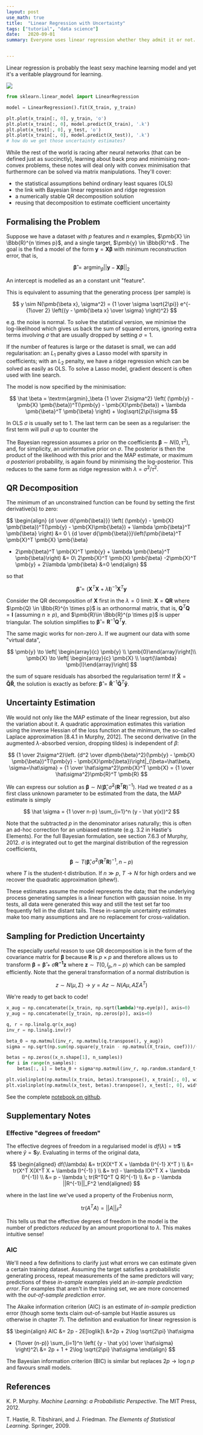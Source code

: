 ```yaml
---
layout: post
use_math: true
title:  "Linear Regression with Uncertainty"
tags: ["tutorial", "data science"]
date:   2020-09-01
summary: Everyone uses linear regression whether they admit it or not. Here I review the math behind it with estimates of uncertainty. 


---
```




Linear regression is probably the least sexy machine learning model and yet it's a veritable playground for learning. 

<img src="/assets/images/rl_error.png" style="" />

```python
from sklearn.linear_model import LinearRegression

model = LinearRegression().fit(X_train, y_train)

plt.plot(x_train[:, 0], y_train, 'o')
plt.plot(x_train[:, 0], model.predict(X_train), '.k')
plt.plot(x_test[:, 0], y_test, 'o')
plt.plot(x_train[:, 0], model.predict(X_test)), '.k')
# how do we get those uncertainty estimates?
```

While the rest of the world is racing after neural networks (that can be defined just as succinctly), learning about back prop and minimising non-convex problems, these notes will deal only with convex minimisation that furthermore can be solved via matrix manipulations. They'll cover: 

* the statistical assumptions behind ordinary least squares (OLS)
* the link with Bayesian linear regression and ridge regression
* a numerically stable QR decomposition solution
* reusing that decomposition to estimate coefficient uncertainty

## Formalising the Problem

Suppose we have a dataset with $p$ features and $n$ examples, $\pmb{X} \in \Bbb{R}^{n \times p}$, and a single target, $\pmb{y} \in \Bbb{R}^n$ . The goal is the find a model of the form $\pmb{y} = \pmb{X\beta}$ with minimum reconstruction error, that is,

$$
 \pmb{\hat \beta} = \textrm{argmin}_\beta ||\pmb{y} - \pmb{X\beta}||_2
$$

An intercept is modelled as an a constant unit "feature".

This is equivalent to assuming that the generating process (per sample) is 

$$
y \sim N(\pmb{\beta x}, \sigma^2) = {1 \over \sigma \sqrt{2\pi}} e^{-{1\over 2} \left({y - \pmb{\beta x} \over \sigma} \right)^2}
$$


e.g. the noise is normal. To solve the statistical version, we minimise the log-likelihood which gives us back the sum of squared errors, ignoring extra terms involving $\sigma$ that are usually dropped by setting $\sigma=1$. 

If the number of features is large or the dataset is small, we can add regularisation: an  $L_1$ penalty gives a Lasso model with sparsity in coefficients; with an  $L_2$ penalty, we have a ridge regression which can be solved as easily as OLS. To solve a Lasso model, gradient descent is often used with line search.

The model is now specified by the minimisation:

$$
\hat \beta = \textrm{argmin}_\beta {1 \over 2\sigma^2} \left( (\pmb{y} - \pmb{X} \pmb{\beta})^T(\pmb{y} - \pmb{X}\pmb{\beta}) + \lambda \pmb{\beta}^T \pmb{\beta} \right) + \log\sqrt{2\pi}\sigma
$$

In OLS $\sigma$ is usually set to 1. The last term can be seen as a regulariser: the first term will pull $\sigma$ up to counter  the 

The Bayesian regression assumes a prior on the coefficients $\pmb{\beta} \sim N(0, \tau^2)$, and, for simplicity, an uninformative prior on $\sigma$. The posterior is then the product of the likelihood with this prior and the MAP estimate, or maximum *a posteriori* probability, is again found by minimising the log-posterior. This reduces to the same form as ridge regression with $\lambda = \sigma^2 /\tau^2$.

## QR Decomposition

The minimum of an unconstrained function can be found by setting the first derivative(s) to zero:

$$
\begin{align}
{d \over d{\pmb{\beta}}} \left( (\pmb{y} - \pmb{X} \pmb{\beta})^T(\pmb{y} - \pmb{X}\pmb{\beta}) + \lambda \pmb{\beta}^T \pmb{\beta} \right) &= 0 \\
{d \over d{\pmb{\beta}}}\left(\pmb{\beta}^T \pmb{X}^T \pmb{X} \pmb{\beta}
 - 2\pmb{\beta}^T \pmb{X}^T \pmb{y} + \lambda \pmb{\beta}^T \pmb{\beta}\right) &= 0\\
 2\pmb{X}^T \pmb{X} \pmb{\beta} -2\pmb{X}^T \pmb{y} + 2\lambda \pmb{\beta} &=0
\end{align}
$$

so that

$$
\pmb{\hat \beta} = (\pmb{X}^T \pmb{X} + \lambda \pmb{I})^{-1}\pmb{X}^T \pmb{y}
$$

Consider the QR decomposition of $\pmb{X}$ first in the $\lambda = 0$ limit: $\pmb{X} = \pmb{QR}$ where $\pmb{Q} \in \Bbb{R}^{n \times p}$ is an orthonormal matrix, that is, $\pmb{Q}^T\pmb{Q} = \pmb{I}$ (assuming $n\ge p$),  and $\pmb{R}\in \Bbb{R}^{p \times p}$ is upper triangular. The solution simplifies to $\pmb{\hat \beta} = \pmb{R}^{-1}\pmb{Q}^T \pmb{y}$.

The same magic works for non-zero $\lambda$. If we augment our data with some "virtual data", 

$$
\pmb{y} \to \left[ \begin{array}{c} \pmb{y} \\ \pmb{0}\end{array}\right]\\
\pmb{X} \to \left[ \begin{array}{c} \pmb{X} \\ \sqrt{\lambda} \pmb{I}\end{array}\right]
$$

the sum of square residuals has absorbed the regularisation term! If $\pmb{\tilde X} = \pmb{\tilde Q \tilde R}$, the solution is exactly as before: $\pmb{\hat \beta} = \pmb{\tilde R}^{-1}\pmb{\tilde Q}^T \pmb{\tilde y}$.

## Uncertainty Estimation

We would not only like the MAP estimate of the linear regression, but also the variation about it. A quadratic approximation estimates this variation using the inverse Hessian of the loss function at the minimum, the so-called Laplace approximation [8.4.1 in Murphy, 2012]. The second derivative (in the augmented $\lambda$-absorbed version, dropping tildes) is independent of $\beta$: 

$$
{1 \over 2\sigma^2}\left. {d^2 \over d\pmb{\beta}^2}(\pmb{y} - \pmb{X} \pmb{\beta})^T(\pmb{y} - \pmb{X}\pmb{\beta})\right|_{\beta=\hat\beta, \sigma=\hat\sigma}  = {1 \over \hat\sigma^2}\pmb{X}^T \pmb{X} = {1 \over \hat\sigma^2}\pmb{R}^T \pmb{R}
$$

We can express our solution as $\pmb{\beta} \sim N( \pmb{\hat \beta}, \hat\sigma^2 (\pmb{R}^T \pmb{R})^{-1})$. Had we treated $\sigma$ as a first class unknown parameter to be estimated from the data, the MAP estimate is simply

$$
\hat \sigma = {1 \over n-p} \sum_{i=1}^n  (y - \hat y(x))^2
$$

Note that the subtracted $p$ in the denominator arises naturally; this is often an ad-hoc correction for an unbiased estimate (e.g. 3.2 in Hastie's Elements). For the full Bayesian formulation, see section 7.6.3 of Murphy, 2012. $\sigma$ is integrated out to get the marginal distribution of the regression coefficients, 

$$
\pmb{\beta} \sim T( \pmb{\hat \beta}, \hat\sigma^2(\pmb{R}^T \pmb{R})^{-1}, n-p)
$$

where $T$ is the student-t distribution. If $n \gg p$, $T \to N$ for high orders and we recover the quadratic approximation (phew!).

These estimates assume the model represents the data; that the underlying process generating samples is a linear function with gaussian noise. In my tests, all data were generated this way and still the test set far too frequently fell in the distant tails. These in-sample uncertainty estimates make too many assumptions and are no replacement for cross-validation.

## Sampling for Prediction Uncertainty

The especially useful reason to use QR decomposition is in the form of the covariance matrix for $\pmb{\beta}$ because $\pmb{R}$ is  $p\times p$ and therefore allows us to transform $\pmb{\beta} = \pmb{\hat\beta} + \hat\sigma\pmb{R^{-1} z}$ where  $\pmb{z} \sim T(0, I_p, n-p)$ which can be sampled efficiently. Note that the general transformation of a normal distribution is 

$$
z \sim N(\mu, \Sigma) \to y = Az \sim N(A\mu, A\Sigma A^T)
$$

We're ready to get back to code!

```python
x_aug = np.concatenate([x_train, np.sqrt(lambda)*np.eye(p)], axis=0)
y_aug = np.concatenate([y_train, np.zeros(p)], axis=0)

q, r = np.linalg.qr(x_aug)
inv_r = np.linalg.inv(r)

beta_0 = np.matmul(inv_r, np.matmul(q.transpose(), y_aug))
sigma = np.sqrt(np.sum(np.square(y_train - np.matmul(X_train, coef)))/(n_train - p))

betas = np.zeros((x_n.shape[1], n_samples))
for i in range(n_samples):
    betas[:, i] = beta_0 + sigma*np.matmul(inv_r, np.random.standard_t(n - p, p))

plt.violinplot(np.matmul(x_train, betas).transpose(), x_train[:, 0], widths=0.1)
plt.violinplot(np.matmul(x_test, betas).transpose(), x_test[:, 0], widths=0.1)
```

See the complete <a href="https://github.com/lrthomps/notebooks/blob/master/rl_models.ipynb">notebook on github</a>. 

## Supplementary Notes

### Effective "degrees of freedom"

The effective degrees of freedom in a regularised model is $df(\lambda) = \textrm{tr}\pmb{S}$ where $\hat y = \pmb{S} y$. Evaluating in terms of the original data,

$$
\begin{aligned}
df(\lambda) &= tr(X(X^T X + \lambda I)^{-1} X^T ) \\
&=  tr(X^T X(X^T X + \lambda I)^{-1} ) \\
&= tr(I - \lambda I(X^T X + \lambda I)^{-1}) \\
&= p - \lambda \; tr(R^TQ^T Q R)^{-1} \\
&= p - \lambda ||R^{-1}||_F^2
\end{aligned}
$$

where in the last line we've used a property of the Frobenius norm, 

$$
\textrm{tr}(A^T A) = ||A||_F^2
$$

This tells us that the effective degrees of freedom in the model is the number of predictors *reduced* by an amount proportional to $\lambda$. This makes intuitive sense!

### AIC

We'll need a few definitions to clarify just what errors we can estimate given a certain training dataset. Assuming the target satisfies a probabilistic generating process, repeat measurements of the same predictors will vary; predictions of these *in-sample* examples yield an *in-sample prediction error*. For examples that aren't in the training set, we are more concerned with the *out-of-sample prediction error*.

The Akaike information criterion (AIC) is an estimate of *in-sample* prediction error (though some texts claim out-of-sample but Hastie assures us otherwise in chapter 7). The definition and evaluation for linear regression is 

$$
\begin{align}
AIC  &=  2p - 2E[loglik]\\
&=2p + 2\log \sqrt{2\pi} \hat\sigma  
+ {1\over (n-p)} \sum_{i=1}^n \left( {y - \hat y(x) \over \hat\sigma} \right)^2\\
&=  2p + 1 + 2\log \sqrt{2\pi} \hat\sigma 
\end{align}
$$

The Bayesian information criterion (BIC) is similar but replaces $2p \to \log n \; p$ and favours small models.  

## References

K. P. Murphy.  *Machine Learning: a Probabilistic Perspective*. The MIT Press, 2012.

T. Hastie, R. Tibshirani, and J. Friedman. *The Elements of Statistical Learning*. Springer, 2009.

